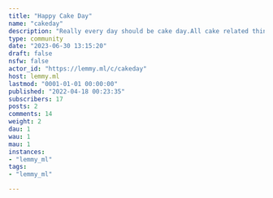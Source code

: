 ```yaml
---
title: "Happy Cake Day" 
name: "cakeday"
description: "Really every day should be cake day.All cake related things are welcome here, but particularly cake-day shout outs."
type: community
date: "2023-06-30 13:15:20"
draft: false
nsfw: false
actor_id: "https://lemmy.ml/c/cakeday"
host: lemmy.ml
lastmod: "0001-01-01 00:00:00"
published: "2022-04-18 00:23:35"
subscribers: 17
posts: 2
comments: 14
weight: 2
dau: 1
wau: 1
mau: 1
instances:
- "lemmy_ml"
tags: 
- "lemmy_ml"

---
```

